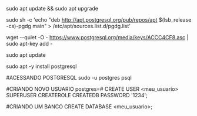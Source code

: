 sudo apt update && sudo apt upgrade

sudo sh -c 'echo "deb http://apt.postgresql.org/pub/repos/apt $(lsb_release -cs)-pgdg main" > /etc/apt/sources.list.d/pgdg.list'

wget --quiet -O - https://www.postgresql.org/media/keys/ACCC4CF8.asc | sudo apt-key add -

sudo apt update

sudo apt -y install postgresql

#ACESSANDO POSTGRESQL
sudo -u postgres psql

#CRIANDO NOVO USUARIO
postgres=# CREATE USER <meu_usuario> SUPERUSER CREATEROLE CREATEDB PASSWORD '1234';

#CRIANDO UM BANCO
CREATE DATABASE <meu_usuario>;
